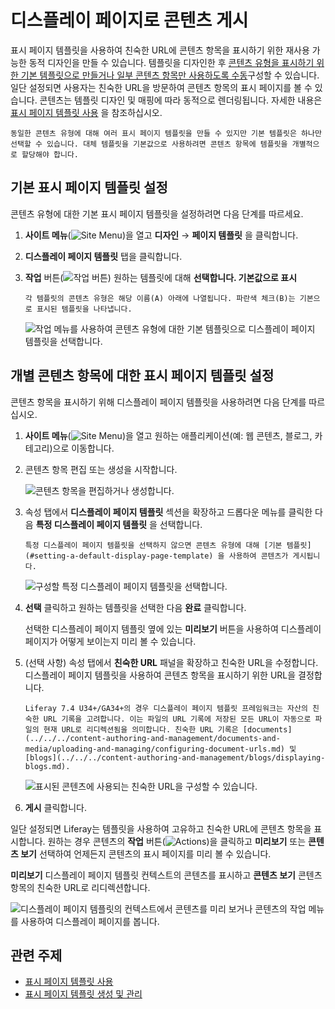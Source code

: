 # 디스플레이 페이지로 콘텐츠 게시

표시 페이지 템플릿을 사용하여 친숙한 URL에 콘텐츠 항목을 표시하기 위한 재사용 가능한 동적 디자인을 만들 수 있습니다. 템플릿을 디자인한 후 [콘텐츠 유형을 표시하기 위한 기본 템플릿으로 만들거나 일부 콘텐츠 항목만 사용하도록 수동](./creating-and-managing-display-page-templates.md)구성할 수 있습니다. 일단 설정되면 사용자는 친숙한 URL을 방문하여 콘텐츠 항목의 표시 페이지를 볼 수 있습니다. 콘텐츠는 템플릿 디자인 및 매핑에 따라 동적으로 렌더링됩니다. 자세한 내용은 [표시 페이지 템플릿 사용](../using-display-page-templates.md) 을 참조하십시오.

```{note}
동일한 콘텐츠 유형에 대해 여러 표시 페이지 템플릿을 만들 수 있지만 기본 템플릿은 하나만 선택할 수 있습니다. 대체 템플릿을 기본값으로 사용하려면 콘텐츠 항목에 템플릿을 개별적으로 할당해야 합니다.
```

## 기본 표시 페이지 템플릿 설정

콘텐츠 유형에 대한 기본 표시 페이지 템플릿을 설정하려면 다음 단계를 따르세요.

1. **사이트 메뉴**(![Site Menu](../../../images/icon-product-menu.png))을 열고 **디자인** &rarr; **페이지 템플릿** 을 클릭합니다.

1. **디스플레이 페이지 템플릿** 탭을 클릭합니다.

1. **작업** 버튼(![작업 버튼](../../../images/icon-actions.png)) 원하는 템플릿에 대해 **선택합니다. 기본값으로 표시**

   ```{tip}
   각 템플릿의 콘텐츠 유형은 해당 이름(A) 아래에 나열됩니다. 파란색 체크(B)는 기본으로 표시된 템플릿을 나타냅니다.
   ```

   ![작업 메뉴를 사용하여 콘텐츠 유형에 대한 기본 템플릿으로 디스플레이 페이지 템플릿을 선택합니다.](./publishing-content-with-display-pages/images/05.png)

## 개별 콘텐츠 항목에 대한 표시 페이지 템플릿 설정

콘텐츠 항목을 표시하기 위해 디스플레이 페이지 템플릿을 사용하려면 다음 단계를 따르십시오.

1. **사이트 메뉴**(![Site Menu](../../../images/icon-product-menu.png))을 열고 원하는 애플리케이션(예: 웹 콘텐츠, 블로그, 카테고리)으로 이동합니다.

1. 콘텐츠 항목 편집 또는 생성을 시작합니다.

   ![콘텐츠 항목을 편집하거나 생성합니다.](./publishing-content-with-display-pages/images/03.png)

1. 속성 탭에서 **디스플레이 페이지 템플릿** 섹션을 확장하고 드롭다운 메뉴를 클릭한 다음 **특정 디스플레이 페이지 템플릿** 을 선택합니다.

   ```{note}
   특정 디스플레이 페이지 템플릿을 선택하지 않으면 콘텐츠 유형에 대해 [기본 템플릿](#setting-a-default-display-page-template) 을 사용하여 콘텐츠가 게시됩니다.
   ```

   ![구성할 특정 디스플레이 페이지 템플릿을 선택합니다.](./publishing-content-with-display-pages/images/01.png)

1. **선택** 클릭하고 원하는 템플릿을 선택한 다음 **완료** 클릭합니다.

   선택한 디스플레이 페이지 템플릿 옆에 있는 **미리보기** 버튼을 사용하여 디스플레이 페이지가 어떻게 보이는지 미리 볼 수 있습니다.

1. (선택 사항) 속성 탭에서 **친숙한 URL** 패널을 확장하고 친숙한 URL을 수정합니다. 디스플레이 페이지 템플릿을 사용하여 콘텐츠 항목을 표시하기 위한 URL을 결정합니다.

   ```{note}
   Liferay 7.4 U34+/GA34+의 경우 디스플레이 페이지 템플릿 프레임워크는 자산의 친숙한 URL 기록을 고려합니다. 이는 파일의 URL 기록에 저장된 모든 URL이 자동으로 파일의 현재 URL로 리디렉션됨을 의미합니다. 친숙한 URL 기록은 [documents](../../../content-authoring-and-management/documents-and-media/uploading-and-managing/configuring-document-urls.md) 및 [blogs](../../../content-authoring-and-management/blogs/displaying-blogs.md).
   ```

   ![표시된 콘텐츠에 사용되는 친숙한 URL을 구성할 수 있습니다.](./publishing-content-with-display-pages/images/02.png)

1. **게시** 클릭합니다.

일단 설정되면 Liferay는 템플릿을 사용하여 고유하고 친숙한 URL에 콘텐츠 항목을 표시합니다. 원하는 경우 콘텐츠의 **작업** 버튼(![Actions](../../../images/icon-actions.png))을 클릭하고 **미리보기** 또는 **콘텐츠 보기** 선택하여 언제든지 콘텐츠의 표시 페이지를 미리 볼 수 있습니다.

**미리보기** 디스플레이 페이지 템플릿 컨텍스트의 콘텐츠를 표시하고 **콘텐츠 보기** 콘텐츠 항목의 친숙한 URL로 리디렉션합니다.

![디스플레이 페이지 템플릿의 컨텍스트에서 콘텐츠를 미리 보거나 콘텐츠의 작업 메뉴를 사용하여 디스플레이 페이지를 봅니다.](./publishing-content-with-display-pages/images/04.png)

## 관련 주제

* [표시 페이지 템플릿 사용](../using-display-page-templates.md)
* [표시 페이지 템플릿 생성 및 관리](./creating-and-managing-display-page-templates.md)
